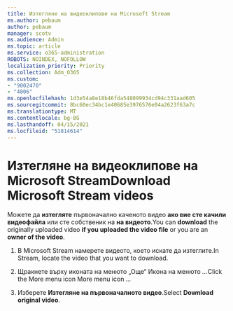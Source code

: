 ```yaml
---
title: Изтегляне на видеоклипове на Microsoft Stream
ms.author: pebaum
author: pebaum
manager: scotv
ms.audience: Admin
ms.topic: article
ms.service: o365-administration
ROBOTS: NOINDEX, NOFOLLOW
localization_priority: Priority
ms.collection: Adm_O365
ms.custom:
- "9002470"
- "4806"
ms.openlocfilehash: 1d3e54a8e18b46fda548099934cd94c331aad605
ms.sourcegitcommit: 8bc60ec34bc1e40685e3976576e04a2623f63a7c
ms.translationtype: MT
ms.contentlocale: bg-BG
ms.lasthandoff: 04/15/2021
ms.locfileid: "51814614"
---
```

# <a name="download-microsoft-stream-videos"></a><span data-ttu-id="e764d-102">Изтегляне на видеоклипове на Microsoft Stream</span><span class="sxs-lookup"><span data-stu-id="e764d-102">Download Microsoft Stream videos</span></span>

<span data-ttu-id="e764d-103">Можете да **изтегляте** първоначално каченото видео **ако вие сте качили видеофайла** или сте собственик на **на видеото**.</span><span class="sxs-lookup"><span data-stu-id="e764d-103">You can **download** the originally uploaded video **if you uploaded the video file** or you are an **owner of the video**.</span></span>

1. <span data-ttu-id="e764d-104">В Microsoft Stream намерете видеото, което искате да изтеглите.</span><span class="sxs-lookup"><span data-stu-id="e764d-104">In Stream, locate the video that you want to download.</span></span>

2. <span data-ttu-id="e764d-105">Щракнете върху иконата на менюто „Още“ Икона на менюто *...*</span><span class="sxs-lookup"><span data-stu-id="e764d-105">Click the More menu icon More menu icon *...*</span></span>

3. <span data-ttu-id="e764d-106">Изберете **Изтегляне на първоначалното видео**.</span><span class="sxs-lookup"><span data-stu-id="e764d-106">Select **Download original video**.</span></span>

